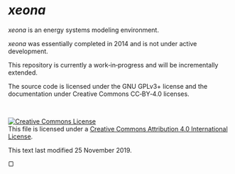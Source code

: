 <!--
  author    : Robbie Morrison
  commenced : December 2017
  license   : this work is licensed under a Creative Commons Attribution 4.0 International License
-->

# *xeona*

<!--
<img src="img/xeona.png" width="200" style="float: right">
-->

*xeona* is an energy systems modeling environment.

*xeona* was essentially completed in 2014 and is not under active development.

This repository is currently a work‑in‑progress and will be incrementally extended.

The source code is licensed under the GNU&nbsp;GPLv3+ license and the documentation under Creative Commons CC‑BY‑4.0 licenses.

<!--
*xeona* is the subject of several academic publications.  A&nbsp;selection of this literature is given below.  Bibliographic information files in BibTeX, EndNote, and Wikipedia (WCF) formats can be found in the [refs](refs/) directory.
-->

<!--
### This repository currently contains just the C++ code

This repository contains just the C++ code for this project.
The build scripts and tutorial datasets will be added later.
This project is not under active develop beyond getting it to build and run in a contemporary environment.
-->

<br>

<a rel="license" href="http://creativecommons.org/licenses/by/4.0/"><img alt="Creative Commons License" style="border-width: 0" src="https://i.creativecommons.org/l/by/4.0/88x31.png"/></a><br/>This file is licensed under a <a rel="license" href="http://creativecommons.org/licenses/by/4.0/">Creative Commons Attribution 4.0 International License</a>.

This text last modified 25&nbsp;November 2019.

&#9634;

<!-- eof -->
